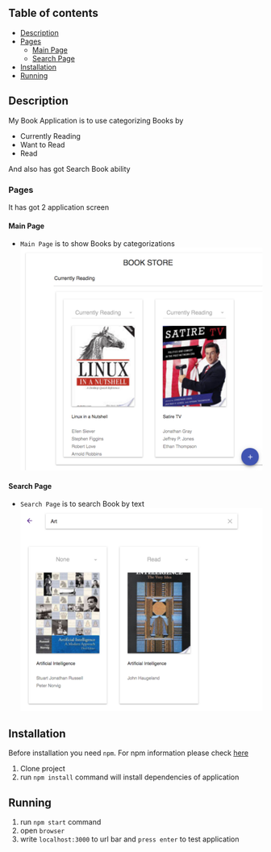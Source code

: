 
## Table of contents

- [Description](#description)
- [Pages](#pages)
    - [Main Page](#main-page)
    - [Search Page](#search-page)
- [Installation](#installation)
- [Running](#running)


## Description
My Book Application is to use categorizing Books by
- Currently Reading
- Want to Read
- Read

And also has got Search Book ability
### Pages
It has got 2 application screen
#### Main Page
- `Main Page` is to show Books by categorizations
![Alt text](images/mainPage.png?raw=true "Main Page")
#### Search Page
- `Search Page` is to search Book by text
![Alt text](images/searchPage.png?raw=true "Search Page")

## Installation
Before installation you need `npm`. For npm information please check [here](https://www.npmjs.com/get-npm)

1. Clone project
2. run `npm install` command will install dependencies of application
## Running

1. run `npm start` command
2. open `browser`
3. write `localhost:3000` to url bar and `press enter` to test application 

